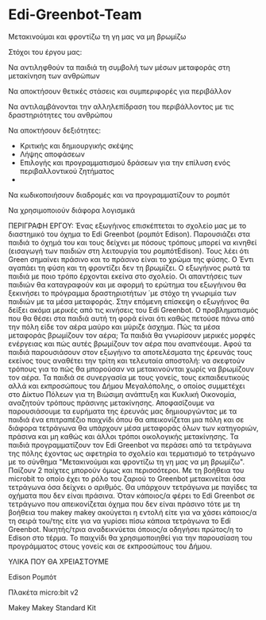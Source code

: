 # Edi-Greenbot-Team
Μετακινούμαι και φροντίζω τη γη μας να μη βρωμίζω

Στόχοι του έργου μας:

Να αντιληφθούν τα παιδιά τη συμβολή των μέσων μεταφοράς στη μετακίνηση των ανθρώπων 

Να αποκτήσουν θετικές στάσεις και συμπεριφορές για περιβάλλον

Να αντιλαμβάνονται την αλληλεπίδραση του περιβάλλοντος με τις δραστηριότητες του ανθρώπου

Να αποκτήσουν δεξιότητες:
- Κριτικής και δημιουργικής σκέψης
- Λήψης αποφάσεων
- Επιλογής και προγραμματισμού δράσεων για την επίλυση ενός περιβαλλοντικού ζητήματος
- 
Να κωδικοποιήσουν διαδρομές και να προγραμματίζουν το ρομπότ

Να χρησιμοποιούν διάφορα λογισμικά


ΠΕΡΙΓΡΑΦΗ ΕΡΓΟΥ:
Ένας εξωγήινος επισκέπτεται το σχολείο μας με το διαστημικό του όχημα το Edi Greenbot (ρομπότ Edison).
Παρουσιάζει στα παιδιά το όχημά του και τους δείχνει με πόσους τρόπους μπορεί να κινηθεί (εισαγωγή των παιδιών στη λειτουργία του ρομπότEdison).
Τους λέει ότι Green σημαίνει πράσινο και το πράσινο είναι το χρώμα της φύσης. Ο Έντι αγαπάει τη φύση και τη φροντίζει δεν τη βρωμίζει.
Ο εξωγήινος ρωτά τα παιδιά με ποιο τρόπο έρχονται εκείνα στο σχολείο. Οι απαντήσεις των παιδιών θα καταγραφούν και με αφορμή το ερώτημα του εξωγήινου
θα ξεκινήσει το πρόγραμμα δραστηριοτήτων ΄με στόχο τη γνωριμία των παιδιών με τα μέσα μεταφοράς. 
Στην επόμενη επίσκεψη ο εξωγήινος θα δείξει ακόμα μερικές από τις κινήσεις του Edi Greenbot. 
Ο προβληματισμός που θα θέσει στα παιδιά αυτή τη φορά είναι ότι καθώς πετούσε πάνω από την πόλη είδε τον αέρα μαύρο και μύριζε άσχημα.
Πώς τα μέσα μεταφοράς βρωμίζουν τον αέρα; Τα παιδιά θα γνωρίσουν μερικές μορφές ενέργειας και πώς αυτές βρωμίζουν τον αέρα που αναπνέουμε.
Αφού τα παιδιά παρουσιάσουν στον εξωγήινο τα αποτελέσματα της έρευνάς τους εκείνος τους αναθέτει την τρίτη και τελευταία αποστολή: 
να σκεφτούν τρόπους για το πώς θα μπορούσαν να μετακινούνται χωρίς να βρωμίζουν τον αέρα.
Τα παιδιά σε συνεργασία με τους γονείς, τους εκπαιδευτικούς αλλά και εκπροσώπους του Δήμου Μεγαλόπολης, ο οποίος συμμετέχει στο Δίκτυο Πόλεων για τη Βιώσιμη ανάπτυξη
και Κυκλική Οικονομία, αναζητούν τρόπους πράσινης μετακίνησης. Αποφασίζουμε να παρουσιάσουμε τα ευρήματα της έρευνάς μας δημιουργώντας με τα παιδιά ένα 
επιτραπέζιο παιχνίδι όπου θα απεικονίζεται μια πόλη και σε διάφορα τετράγωνα θα υπάρχουν μέσα μεταφοράς όλων των κατηγοριών, 
πράσινα και μη καθώς και άλλοι τρόποι οικολογικής μετακίνησης. Τα παιδιά προγραμματίζουν τον Edi Greenbot να περάσει από τα τετράγωνα της πόλης
έχοντας ως αφετηρία το σχολείο και τερματισμό το τετράγωνο με το σύνθημα "Μετακινούμαι και φροντίζω τη γη μας να μη βρωμίζω".
Παίζουν 2 παίχτες μπορούν όμως και περισσότεροι. Με τη βοήθεια του microbit το οποίο έχει το ρόλο του ζαριού το Greenbot μετακινείται όσα τετράγωνα
όσα δείχνει ο αριθμός. Θα υπάρχουν τετράγωνα  με παγίδες τα οχήματα που δεν είναι πράσινα. Όταν κάποιος/α φέρει το Edi Greenbot σε τετράγωνο που απεικονίζεται 
όχημα που δεν είναι πράσινο τότε με τη βοήθεια του makey makey ακούγεται η εντολή είτε για να χάσει κάποιος/α τη σειρά του/της είτε για να γυρίσει 
πίσω κάποια τετράγωνα το Edi Greenbot. Νικητής/τρια αναδεικνύεται όποιος/α οδηγήσει πρώτος/η το Edison στο τέρμα.
Το παιχνίδι θα χρησιμοποιηθεί για την παρουσίαση του προγράμματος στους γονείς και σε εκπροσώπους του Δήμου.

ΥΛΙΚΑ ΠΟΥ ΘΑ ΧΡΕΙΑΣΤΟΥΜΕ

 Edison Ρομπότ
 
 Πλακέτα micro:bit v2
 
 Makey Makey Standard Kit
 
 


